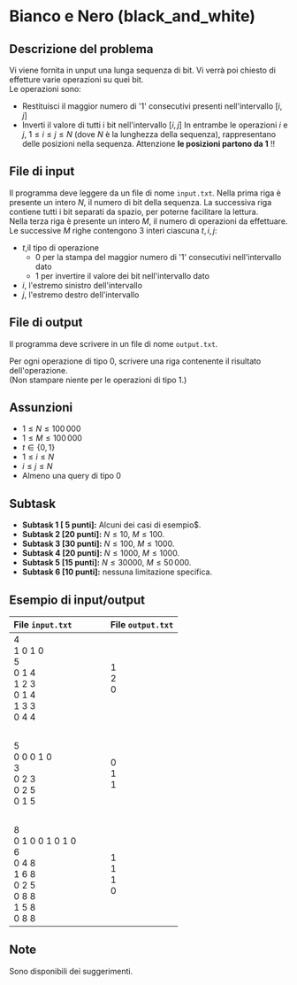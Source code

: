 # Bianco e Nero (black_and_white)

## Descrizione del problema

Vi viene fornita in unput una lunga sequenza di bit.
Vi verrà poi chiesto di effetture varie operazioni su quei bit.  
Le operazioni sono:
- Restituisci il maggior numero di '1' consecutivi presenti nell'intervallo $[i,j]$
- Inverti il valore di tutti i bit nell'intervallo $[i,j]$
In entrambe le operazioni $i$ e $j$, $1\leq i\leq j \leq N$ (dove $N$ è la lunghezza della sequenza), rappresentano delle posizioni nella sequenza.
Attenzione **le posizioni partono da 1** !!

## File di input

Il programma deve leggere da un file di nome `input.txt`. Nella prima riga è presente un intero $N$, il numero di bit della sequenza. La successiva riga contiene tutti i bit separati da spazio, per poterne facilitare la lettura.  
Nella terza riga è presente un intero $M$, il numero di operazioni da effettuare. Le successive $M$ righe contengono $3$ interi ciascuna $t,i,j$:
- $t$,il tipo di operazione
    - $0$ per la stampa del maggior numero di '1' consecutivi nell'intervallo dato
    - $1$ per invertire il valore dei bit nell'intervallo dato
- $i$, l'estremo sinistro dell'intervallo
- $j$, l'estremo destro dell'intervallo

## File di output

Il programma deve scrivere in un file di nome `output.txt`.  

Per ogni operazione di tipo $0$, scrivere una riga contenente il risultato dell'operazione.  
(Non stampare niente per le operazioni di tipo $1$.)

## Assunzioni

* $1 \leq N \leq 100\, 000$
* $1 \leq M \leq 100\, 000$
* $t \in \{0,1\}$
* $1 \leq i \leq N$
* $i \leq j \leq N$
* Almeno una query di tipo $0$

## Subtask

- **Subtask 1 \[ 5 punti\]:** Alcuni dei casi di esempio$.
- **Subtask 2 \[20 punti\]:** $N \leq 10$, $M \leq 100$.
- **Subtask 3 \[30 punti\]:** $N \leq 100$, $M \leq 1000$.
- **Subtask 4 \[20 punti\]:** $N \leq 1000$, $M \leq 1000$.
- **Subtask 5 \[15 punti\]:** $N \leq 30000$, $M \leq 50\,000$.
- **Subtask 6 \[10 punti\]:** nessuna limitazione specifica.

## Esempio di input/output

| File `input.txt`                                                                  | &nbsp;&nbsp;&nbsp;&nbsp;&nbsp;&nbsp;&nbsp; | File `output.txt`  |
| :------------------------------------------------------------------------------ | :----------------------------------------: | :--------------- |
| 4<br>1 0 1 0<br>5<br>0 1 4<br>1 2 3<br>0 1 4<br>1 3 3<br>0 4 4                  |                   &nbsp;                   | 1<br>2<br>0      |
| &nbsp;                                                                          |                   &nbsp;                   | &nbsp;           |
| 5<br>0 0 0 1 0<br>3<br>0 2 3<br>0 2 5<br>0 1 5                                  |                   &nbsp;                   | 0<br>1<br>1      |
| &nbsp;                                                                          |                   &nbsp;                   | &nbsp;           |
| 8<br>0 1 0 0 1 0 1 0<br>6<br>0 4 8<br>1 6 8<br>0 2 5<br>0 8 8<br>1 5 8<br>0 8 8 |                   &nbsp;                   | 1<br>1<br>1<br>0 |

## Note
Sono disponibili dei suggerimenti.

